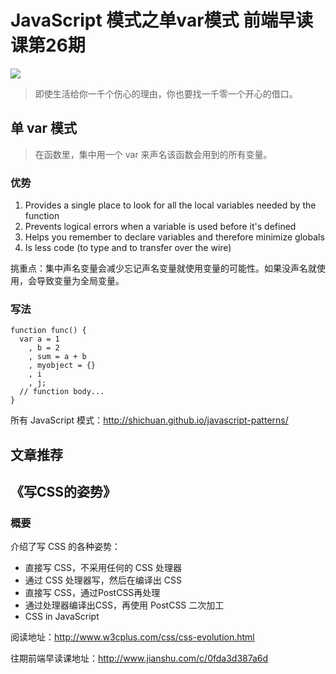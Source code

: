 # JavaScript 模式之单var模式 前端早读课第26期
![](http://upload-images.jianshu.io/upload_images/7219342-ea9d29aee5fad30c.jpg?imageMogr2/auto-orient/strip%7CimageView2/2/w/1240)

> 即使生活给你一千个伤心的理由，你也要找一千零一个开心的借口。

## 单 var 模式
> 在函数里，集中用一个 var 来声名该函数会用到的所有变量。

### 优势
1. Provides a single place to look for all the local variables needed by the function
2. Prevents logical errors when a variable is used before it's defined
3. Helps you remember to declare variables and therefore minimize globals
4. Is less code (to type and to transfer over the wire)

挑重点：集中声名变量会减少忘记声名变量就使用变量的可能性。如果没声名就使用，会导致变量为全局变量。

### 写法
```
function func() {
  var a = 1
    , b = 2
    , sum = a + b
    , myobject = {}
    , i
    , j;
  // function body...
}
```

所有 JavaScript 模式：http://shichuan.github.io/javascript-patterns/

## 文章推荐
## 《写CSS的姿势》
### 概要
介绍了写 CSS 的各种姿势：
* 直接写 CSS，不采用任何的 CSS 处理器
* 通过 CSS 处理器写，然后在编译出 CSS
* 直接写 CSS，通过PostCSS再处理
* 通过处理器编译出CSS，再使用 PostCSS 二次加工
* CSS in JavaScript

阅读地址：http://www.w3cplus.com/css/css-evolution.html

往期前端早读课地址：http://www.jianshu.com/c/0fda3d387a6d